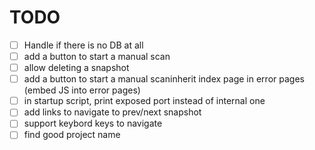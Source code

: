 # TODO
- [ ] Handle if there is no DB at all
- [ ] add a button to start a manual scan
- [ ] allow deleting a snapshot
- [ ] add a button to start a manual scaninherit index page in error pages (embed JS into error pages)
- [ ] in startup script, print exposed port instead of internal one
- [ ] add links to navigate to prev/next snapshot
- [ ] support keybord keys to navigate
- [ ] find good project name
